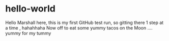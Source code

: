 hello-world
=============================================

Hello
   Marshall here, this is my first GitHub test run, so gitting there 1 step at a time , hahahhaha
   Now off to eat some yummy tacos on the Moon .... yummy for my tummy
  
